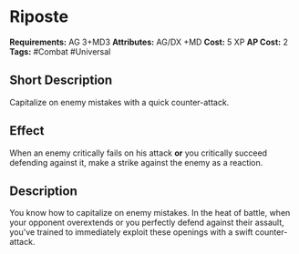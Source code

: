 # Riposte

**Requirements:** AG 3+MD3
**Attributes:** AG/DX +MD
**Cost:** 5 XP
**AP Cost:** 2
**Tags:** #Combat #Universal

## Short Description
Capitalize on enemy mistakes with a quick counter-attack.

## Effect
When an enemy critically fails on his attack **or** you critically succeed defending against it, make a strike against the enemy as a reaction.

## Description
You know how to capitalize on enemy mistakes. In the heat of battle, when your opponent overextends or you perfectly defend against their assault, you've trained to immediately exploit these openings with a swift counter-attack.